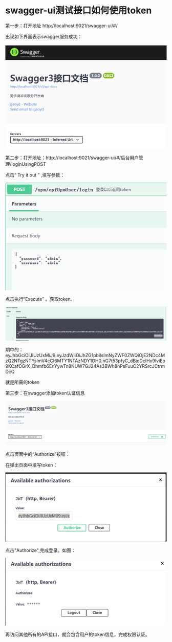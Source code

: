 # swagger-ui测试接口如何使用token 

第一步：打开地址 http://localhost:9021/swagger-ui/#/

出现如下界面表示swagger服务成功：

![image-20220321114713594](image-20220321114713594.png)

第二步：打开地址：http://localhost:9021/swagger-ui/#/后台用户管理/loginUsingPOST  

点击“ Try it out ” ,填写参数：

![image-20220321115005242](image-20220321115005242.png)

点击执行“Execute” 。获取token。

![image-20220321115121185](image-20220321115121185.png)

期中的：eyJhbGciOiJIUzUxMiJ9.eyJzdWIiOiJhZG1pbiIsImNyZWF0ZWQiOjE2NDc4MzQ2NTgzNTYsImV4cCI6MTY1NTAzNDY1OH0.nG7t53pfyC_dBjoDcIHx9IviEo9KCafOGrX_Dhmfb6EnYywTn8NUW7GJ24As3BWh8nPsFuuC2YRSrcJCtrmDcQ

就是所需的token

第三步：在swagger添加token认证信息

![image-20220321115329546](image-20220321115329546.png)

点击页面中的“Authorize”按钮：

在弹出页面中填写token：

![image-20220321115440687](image-20220321115440687.png)

点击"Authorize",完成登录。如图：

![image-20220321115526884](image-20220321115526884.png)

再访问其他所有的API接口，就会包含用户的token信息，完成权限认证。
